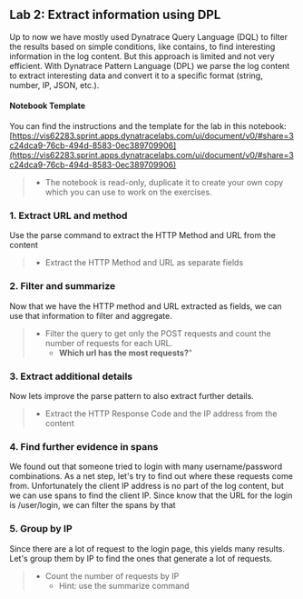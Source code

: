 ## Lab 2: Extract information using DPL
Up to now we have mostly used Dynatrace Query Language (DQL) to filter the results based on simple conditions, like contains, to find interesting information in the log content. But this approach is limited and not very efficient. With Dynatrace Pattern Language (DPL) we parse the log content to extract interesting data and convert it to a specific format (string, number, IP, JSON, etc.).

#### Notebook Template
You can find the instructions and the template for the lab in this notebook: 
[https://vis62283.sprint.apps.dynatracelabs.com/ui/document/v0/#share=3c24dca9-76cb-494d-8583-0ec389709906](https://vis62283.sprint.apps.dynatracelabs.com/ui/document/v0/#share=3c24dca9-76cb-494d-8583-0ec389709906)
> - The notebook is read-only, duplicate it to create your own copy which you can use to work on the exercises. 


### 1. Extract URL and method
Use the parse command to extract the HTTP Method and URL from the content
> - Extract the HTTP Method and URL as separate fields


### 2. Filter and summarize
Now that we have the HTTP method and URL extracted as fields, we can use that information to filter and aggregate. 
> - Filter the query to get only the POST requests and count the number of requests for each URL.
>   -  **Which url has the most requests?**"

### 3. Extract additional details
Now lets improve the parse pattern to also extract further details.
> - Extract the HTTP Response Code and the IP address from the content

### 4. Find further evidence in spans

We found out that someone tried to login with many username/password combinations. As a net step, let's try to find out where these requests come from. Unfortunately the client IP address is no part of the log content, but we can use spans to find the client IP. Since know that the URL for the login is /user/login, we can filter the spans by that

### 5. Group by IP

Since there are a lot of request to the login page, this yields many results. Let's group them by IP to find the ones that generate a lot of requests.
> - Count the number of requests by IP
>   - Hint: use the summarize command
